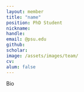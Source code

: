```yaml
---
layout: member
title: "name"
position: PhD Student
nickname: 
handle: 
email: @psu.edu
github: 
scholar: 
image: /assets/images/team/
cv:
alum: false
---
```

Bio